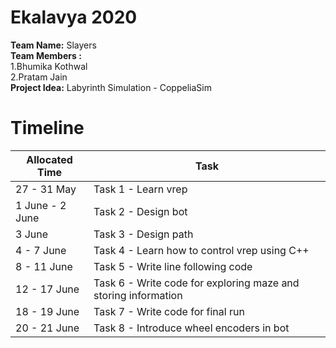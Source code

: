 # Ekalavya 2020 
**Team Name:** Slayers    
**Team Members :**    
 1.Bhumika Kothwal    
 2.Pratam Jain    
**Project Idea:** Labyrinth Simulation - CoppeliaSim         
# Timeline    
Allocated Time | Task
-------------- | ----
27 - 31 May | Task 1 - Learn vrep
1  June - 2 June | Task 2 - Design bot 
3 June | Task 3 - Design path
4 - 7 June | Task 4 - Learn how to control vrep using C++
8 - 11  June | Task 5 - Write line following code
12  - 17 June | Task 6 - Write code for exploring maze and storing information
18 - 19 June | Task 7 - Write code for final run
20 - 21 June | Task 8 - Introduce wheel encoders in bot
